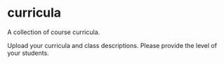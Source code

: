 # curricula
A collection of course curricula.

Upload your curricula and class descriptions.  Please provide the level of your students.
